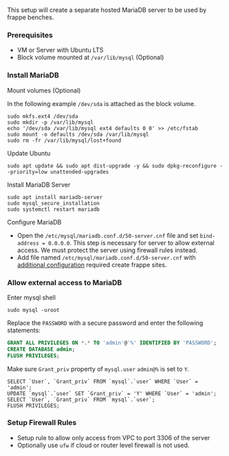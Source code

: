 This setup will create a separate hosted MariaDB server to be used by frappe benches.

### Prerequisites

- VM or Server with Ubuntu LTS
- Block volume mounted at `/var/lib/mysql` (Optional)

### Install MariaDB

Mount volumes (Optional)

In the following example `/dev/sda` is attached as the block volume.

```shell
sudo mkfs.ext4 /dev/sda
sudo mkdir -p /var/lib/mysql
echo '/dev/sda /var/lib/mysql ext4 defaults 0 0' >> /etc/fstab
sudo mount -o defaults /dev/sda /var/lib/mysql
sudo rm -fr /var/lib/mysql/lost+found
```

Update Ubuntu

```shell
sudo apt update && sudo apt dist-upgrade -y && sudo dpkg-reconfigure --priority=low unattended-upgrades
```

Install MariaDB Server

```shell
sudo apt install mariadb-server
sudo mysql_secure_installation
sudo systemctl restart mariadb
```

Configure MariaDB

- Open the `/etc/mysql/mariadb.conf.d/50-server.cnf` file and set `bind-address = 0.0.0.0`. This step is necessary for server to allow external access. We must protect the server using firewall rules instead.
- Add file named `/etc/mysql/mariadb.conf.d/50-server.cnf` with [additional configuration](https://github.com/frappe/bench/wiki/MariaDB-conf-for-Frappe) required create frappe sites.

### Allow external access to MariaDB

Enter mysql shell

```shell
sudo mysql -uroot
```

Replace the `PASSWORD` with a secure password and enter the following statements:

```SQL
GRANT ALL PRIVILEGES ON *.* TO 'admin'@'%' IDENTIFIED BY 'PASSWORD';
CREATE DATABASE admin;
FLUSH PRIVILEGES;
```

Make sure `Grant_priv` property of `mysql.user` `admin@%` is set to `Y`.

```shell
SELECT `User`, `Grant_priv` FROM `mysql`.`user` WHERE `User` = 'admin';
UPDATE `mysql`.`user` SET `Grant_priv` = 'Y' WHERE `User` = 'admin';
SELECT `User`, `Grant_priv` FROM `mysql`.`user`;
FLUSH PRIVILEGES;
``` 

### Setup Firewall Rules

- Setup rule to allow only access from VPC to port 3306 of the server
- Optionally use `ufw` if cloud or router level firewall is not used.
